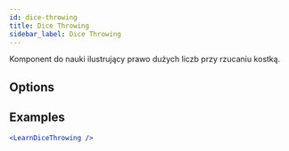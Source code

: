 ```yaml
---
id: dice-throwing
title: Dice Throwing
sidebar_label: Dice Throwing
---
```


Komponent do nauki ilustrujący prawo dużych liczb przy rzucaniu kostką.

## Options



## Examples

```jsx live
<LearnDiceThrowing />
```

